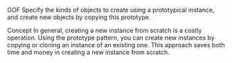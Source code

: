GOF
Specify the kinds of objects to create using a prototypical instance, and create new objects by copying this prototype.


Concept
In general, creating a new instance from scratch is a costly operation. Using the prototype pattern, you can create new instances by copying or cloning an instance of an existing one. This approach saves both time and money in creating a new instance from scratch.

